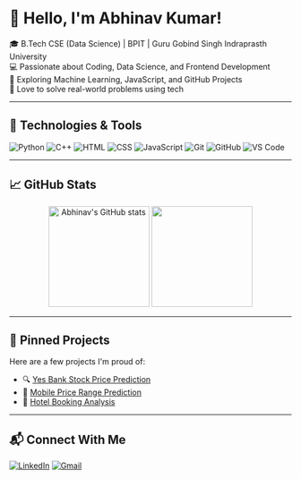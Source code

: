 # 👋 Hello, I'm Abhinav Kumar!

🎓 B.Tech CSE (Data Science) | BPIT | Guru Gobind Singh Indraprasth University  
💻 Passionate about Coding, Data Science, and Frontend Development  
🚀 Exploring Machine Learning, JavaScript, and GitHub Projects  
🧠 Love to solve real-world problems using tech  

---

## 🔧 Technologies & Tools

![Python](https://img.shields.io/badge/Python-3776AB?style=flat&logo=python&logoColor=white)
![C++](https://img.shields.io/badge/C++-00599C?style=flat&logo=c%2B%2B&logoColor=white)
![HTML](https://img.shields.io/badge/HTML5-E34F26?style=flat&logo=html5&logoColor=white)
![CSS](https://img.shields.io/badge/CSS3-1572B6?style=flat&logo=css3&logoColor=white)
![JavaScript](https://img.shields.io/badge/JavaScript-F7DF1E?style=flat&logo=javascript&logoColor=black)
![Git](https://img.shields.io/badge/Git-F05032?style=flat&logo=git&logoColor=white)
![GitHub](https://img.shields.io/badge/GitHub-181717?style=flat&logo=github&logoColor=white)
![VS Code](https://img.shields.io/badge/VSCode-007ACC?style=flat&logo=visual-studio-code&logoColor=white)

---

## 📈 GitHub Stats

<p align="center">
  <img src="https://github-readme-stats.vercel.app/api?username=Abhinav2508&show_icons=true&theme=react" alt="Abhinav's GitHub stats" height="180px"/>
  <img src="https://github-readme-streak-stats.herokuapp.com/?user=Abhinav2508&theme=react" height="180px"/>
</p>

---

## 📌 Pinned Projects

Here are a few projects I'm proud of:

- 🔍 [Yes Bank Stock Price Prediction](https://github.com/Abhinav2508/Yes-Bank-Stock-Prediction)
- 📱 [Mobile Price Range Prediction](https://github.com/Abhinav2508/Mobile-Price-Range-Prediction)
- 🏨 [Hotel Booking Analysis](https://github.com/Abhinav2508/Hotel-Booking-EDA)

---

## 📬 Connect With Me

[![LinkedIn](https://img.shields.io/badge/LinkedIn-blue?style=flat&logo=linkedin)](https://www.linkedin.com/in/abhinav-kumar-b0b0ba253/)
[![Gmail](https://img.shields.io/badge/Gmail-D14836?style=flat&logo=gmail&logoColor=white)](mailto:abhinav8934g@gmail.com)

